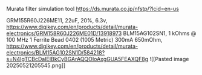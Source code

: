 Murata filter simulation tool
https://ds.murata.co.jp/nfstp/?lcid=en-us

GRM155R60J226ME11, 22uF, 20%, 6.3v, https://www.digikey.com/en/products/detail/murata-electronics/GRM158R60J226ME01D/13918973
BLM15AG102SN1, 1 kOhms @ 100 MHz 1 Ferrite Bead 0402 (1005 Metric) 300mA 650mOhm, https://www.digikey.com/en/products/detail/murata-electronics/BLM15AG102SN1D/584218?s=N4IgTCBcDaIEIBkCyBGArAQQOIoAxgGUA5FEAXQF8g
![[Pasted image 20250521205545.png]]
